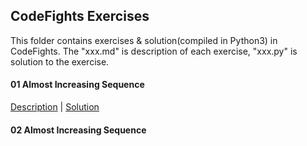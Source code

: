 ## CodeFights Exercises

This folder contains exercises & solution(compiled in Python3) in CodeFights. The "xxx.md" is description of each exercise, "xxx.py" is solution to the exercise. 

#### 01 Almost Increasing Sequence

[Description](https://github.com/beatice/CodeFights/blob/master/Exercises/Almost%20Increasing%20Sequence.md) | [Solution]()

#### 02 Almost Increasing Sequence

